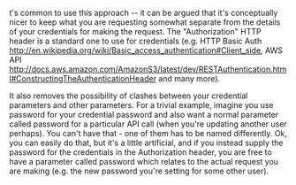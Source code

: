 t's common to use this approach -- it can be argued that it's conceptually nicer to keep what you are requesting somewhat separate from the details of your credentials for making the request. The "Authorization" HTTP header is a standard one to use for credentials (e.g. HTTP Basic Auth http://en.wikipedia.org/wiki/Basic_access_authentication#Client_side, AWS API http://docs.aws.amazon.com/AmazonS3/latest/dev/RESTAuthentication.html#ConstructingTheAuthenticationHeader and many more).

It also removes the possibility of clashes between your credential parameters and other parameters. For a trivial example, imagine you use password for your credential password and also want a normal parameter called password for a particular API call (when you're updating another user perhaps). You can't have that - one of them has to be named differently. Ok, you can easily do that, but it's a little artificial, and if you instead supply the password for the credentials in the Authorization header, you are free to have a parameter called password which relates to the actual request you are making (e.g. the new password you're setting for some other user).
